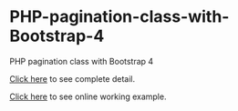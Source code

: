 # PHP-pagination-class-with-Bootstrap-4
PHP pagination class with Bootstrap 4

<a href="https://learncodeweb.com/php/php-pagination-class-with-bootstrap-4/" target="_blank">Click here</a> to see complete detail.

<a href="https://demo.learncodeweb.com/php/php-pagination-class-with-bootstrap-4/index.php?tb1=Africa" target="_blank">Click here</a> to see online working example.
